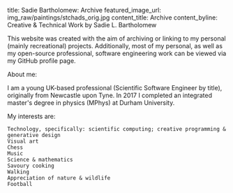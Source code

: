 title: Sadie Bartholomew: Archive
featured_image_url: img_raw/paintings/stchads_orig.jpg
content_title: Archive
content_byline: Creative & Technical Work by Sadie L. Bartholomew

This website was created with the aim of archiving or linking to my personal (mainly recreational) projects. Additionally, most of my personal, as well as my open-source professional, software engineering work can be viewed via my GitHub profile page.

About me:

I am a young UK-based professional (Scientific Software Engineer by title), originally from Newcastle upon Tyne. In 2017 I completed an integrated master's degree in physics (MPhys) at Durham University.

My interests are:

    Technology, specifically: scientific computing; creative programming & generative design
    Visual art
    Chess
    Music
    Science & mathematics
    Savoury cooking
    Walking
    Appreciation of nature & wildlife
    Football
